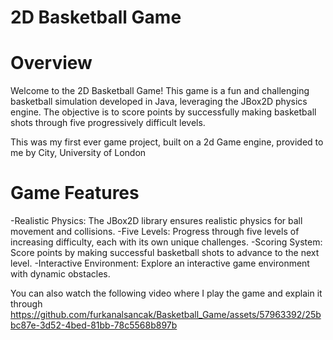 # 2D Basketball Game

# Overview
Welcome to the 2D Basketball Game! This game is a fun and challenging basketball simulation developed in Java, leveraging the JBox2D physics engine. 
The objective is to score points by successfully making basketball shots through five progressively difficult levels.

This was my first ever game project, built on a 2d Game engine, provided to me by City, University of London

# Game Features
-Realistic Physics: The JBox2D library ensures realistic physics for ball movement and collisions.
-Five Levels: Progress through five levels of increasing difficulty, each with its own unique challenges.
-Scoring System: Score points by making successful basketball shots to advance to the next level.
-Interactive Environment: Explore an interactive game environment with dynamic obstacles.

You can also watch the following video where I play the game and explain it through
https://github.com/furkanalsancak/Basketball_Game/assets/57963392/25bbc87e-3d52-4bed-81bb-78c5568b897b

